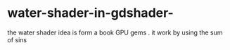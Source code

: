 # water-shader-in-gdshader-
the water shader idea is form a book GPU gems . it work by using the sum of sins 
